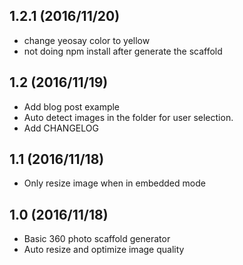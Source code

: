 1.2.1 (2016/11/20)
-------------------

* change yeosay color to yellow
* not doing npm install after generate the scaffold

1.2 (2016/11/19)
-------------------

* Add blog post example
* Auto detect images in the folder for user selection.
* Add CHANGELOG

1.1 (2016/11/18)
-------------------

* Only resize image when in embedded mode

1.0 (2016/11/18)
-------------------

* Basic 360 photo scaffold generator
* Auto resize and optimize image quality
